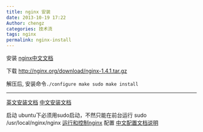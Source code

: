 ```yaml
---
title: nginx 安装
date: 2013-10-19 17:22
Author: chengz
categories: 技术流
tags: nginx
permalink: nginx-install
---
```



安装 [nginx中文文档](http://www.nginx.cn/doc/index.html) 

下载 http://nginx.org/download/nginx-1.4.1.tar.gz 

解压后, 安装命令`./configure make sudo make install`

---
[英文安装文档](http://wiki.nginx.org/Install)
[中文安装文档](http://www.nginx.cn/install) 

启动 ubuntu下必须用sudo启动，不然只能在前台运行 sudo /usr/local/nginx/nginx
[运行和控制nginx](http://www.nginx.cn/nginxchscommandline\#reload%20config)
配置 [中文配置文档说明](http://www.nginx.cn/76.html)
